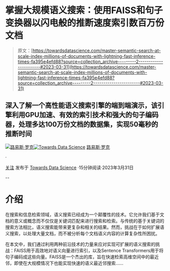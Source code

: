 # 掌握大规模语义搜索：使用FAISS和句子变换器以闪电般的推断速度索引数百万份文档

> 原文：[https://towardsdatascience.com/master-semantic-search-at-scale-index-millions-of-documents-with-lightning-fast-inference-times-fa395e4efd88?source=collection_archive---------2-----------------------#2023-03-31](https://towardsdatascience.com/master-semantic-search-at-scale-index-millions-of-documents-with-lightning-fast-inference-times-fa395e4efd88?source=collection_archive---------2-----------------------#2023-03-31)

## 深入了解一个高性能语义搜索引擎的端到端演示，该引擎利用GPU加速、有效的索引技术和强大的句子编码器，处理多达100万份文档的数据集，实现50毫秒的推断时间

[](https://medium.com/@luisroque?source=post_page-----fa395e4efd88--------------------------------)[![路易斯·罗克](../Images/e281d470b403375ba3c6f521b1ccf915.png)](https://medium.com/@luisroque?source=post_page-----fa395e4efd88--------------------------------)[](https://towardsdatascience.com/?source=post_page-----fa395e4efd88--------------------------------)[![Towards Data Science](../Images/a6ff2676ffcc0c7aad8aaf1d79379785.png)](https://towardsdatascience.com/?source=post_page-----fa395e4efd88--------------------------------) [路易斯·罗克](https://medium.com/@luisroque?source=post_page-----fa395e4efd88--------------------------------)

·

[关注](https://medium.com/m/signin?actionUrl=https%3A%2F%2Fmedium.com%2F_%2Fsubscribe%2Fuser%2F2195f049db86&operation=register&redirect=https%3A%2F%2Ftowardsdatascience.com%2Fmaster-semantic-search-at-scale-index-millions-of-documents-with-lightning-fast-inference-times-fa395e4efd88&user=Lu%C3%ADs+Roque&userId=2195f049db86&source=post_page-2195f049db86----fa395e4efd88---------------------post_header-----------) 发布于 [Towards Data Science](https://towardsdatascience.com/?source=post_page-----fa395e4efd88--------------------------------) ·15分钟阅读·2023年3月31日[](https://medium.com/m/signin?actionUrl=https%3A%2F%2Fmedium.com%2F_%2Fvote%2Ftowards-data-science%2Ffa395e4efd88&operation=register&redirect=https%3A%2F%2Ftowardsdatascience.com%2Fmaster-semantic-search-at-scale-index-millions-of-documents-with-lightning-fast-inference-times-fa395e4efd88&user=Lu%C3%ADs+Roque&userId=2195f049db86&source=-----fa395e4efd88---------------------clap_footer-----------)

--

[](https://medium.com/m/signin?actionUrl=https%3A%2F%2Fmedium.com%2F_%2Fbookmark%2Fp%2Ffa395e4efd88&operation=register&redirect=https%3A%2F%2Ftowardsdatascience.com%2Fmaster-semantic-search-at-scale-index-millions-of-documents-with-lightning-fast-inference-times-fa395e4efd88&source=-----fa395e4efd88---------------------bookmark_footer-----------)

# 介绍

在搜索和信息检索领域，语义搜索已经成为一个颠覆性的技术。它允许我们基于文档的意义或概念而不仅仅是关键词匹配来进行搜索和检索。与传统的基于关键词的搜索方法相比，语义搜索能带来更复杂和相关的结果。然而，挑战在于如何扩展语义搜索，以处理大量文档，而不被分析每个文档语义内容的计算复杂性所困扰。

在本文中，我们通过利用两种前沿技术的力量来应对实现可扩展的语义搜索的挑战：FAISS用于高效地对语义向量进行索引，以及Sentence Transformers用于将句子编码成这些向量。FAISS是一个杰出的库，旨在快速检索高维空间中的最近邻，即使在大规模情况下也能实现快速的语义最近邻搜索……
